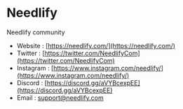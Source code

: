 # Needlify
Needlify community

- Website : [https://needlify.com/](https://needlify.com/)
- Twitter : [https://twitter.com/NeedlifyCom](https://twitter.com/NeedlifyCom)
- Instagram : [https://www.instagram.com/needlify/](https://www.instagram.com/needlify/)
- Discord : [https://discord.gg/aVYBcexpEE](https://discord.gg/aVYBcexpEE)
- Email : [support@needlify.com](mailto:support@needlify.com)
